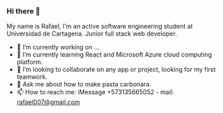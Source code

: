 ### Hi there 👋

My name is Rafael, I'm an active software engineering student at Universidad de Cartagena.  Junior full stack web developer.

- 🔭 I’m currently working on ...
- 🌱 I’m currently learning React and Microsoft Azure cloud computing platform.
- 👯 I’m looking to collaborate on any app or project, looking for my first teamwork.
- 💬 Ask me about how to make pasta carbonara.
- 📫 How to reach me: iMessage +573135665052 - mail: rafael007@gmail.com
